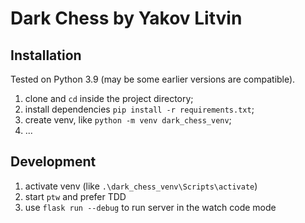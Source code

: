 Dark Chess by Yakov Litvin
==========================
Installation
------------
Tested on Python 3.9 (may be some earlier versions are compatible).

1. clone and `cd` inside the project directory;
2. install dependencies `pip install -r requirements.txt`;
3. create venv, like `python -m venv dark_chess_venv`;
4. ...

Development
-----------
1. activate venv (like `.\dark_chess_venv\Scripts\activate`)
2. start `ptw` and prefer TDD
3. use `flask run --debug` to run server in the watch code mode

